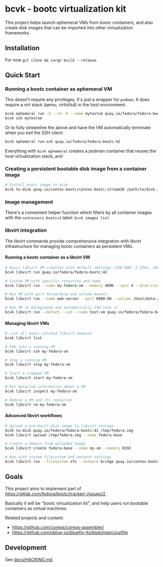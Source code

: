 # bcvk - bootc virtualization kit

This project helps launch ephemeral VMs from bootc containers, and also create
disk images that can be imported into other virtualization frameworks.

## Installation

For now `git clone && cargo build --release`.

## Quick Start

### Running a bootc container as ephemeral VM 

This doesn't require any privileges, it's just a wrapper
for `podman`. It does require a virt stack (qemu, virtiofsd)
in the host environment.

```bash
bcvk ephemeral run -d --rm -K --name mytestvm quay.io/fedora/fedora-bootc:42
bcvk ssh mytestvm
```

Or to fully streamline the above and have the VM automatically terminate when you exit
the SSH client:

```bash
bcvk ephemeral run-ssh quay.io/fedora/fedora-bootc:42
```

Everything with `bcvk ephemeral` creates a podman container that reuses the
host virtualization stack, and

### Creating a persistent bootable disk image from a container image
```bash
# Install bootc image to disk
bcvk to-disk quay.io/centos-bootc/centos-bootc:stream10 /path/to/disk.img
```

### Image management

There's a convenient helper function which filters by all container images
with the `containers.bootc=1` label: `bcvk images list`

### libvirt integration

The libvirt commands provide comprehensive integration with libvirt infrastructure for managing bootc containers as persistent VMs.

#### Running a bootc container as a libvirt VM

```bash
# Basic libvirt VM creation with default settings (2GB RAM, 2 CPUs, 20GB disk)
bcvk libvirt run quay.io/fedora/fedora-bootc:42

# Custom VM with specific resources and name
bcvk libvirt run --name my-fedora-vm --memory 4096 --cpus 4 --disk-size 50G quay.io/fedora/fedora-bootc:42

# Run VM with port forwarding and volume mounts
bcvk libvirt run --name web-server --port 8080:80 --volume /host/data:/mnt/data quay.io/centos-bootc/centos-bootc:stream10

# Run VM in background and automatically SSH into it
bcvk libvirt run --detach --ssh --name test-vm quay.io/fedora/fedora-bootc:42
```

#### Managing libvirt VMs

```bash
# List all bootc-related libvirt domains
bcvk libvirt list

# SSH into a running VM
bcvk libvirt ssh my-fedora-vm

# Stop a running VM
bcvk libvirt stop my-fedora-vm

# Start a stopped VM
bcvk libvirt start my-fedora-vm

# Get detailed information about a VM
bcvk libvirt inspect my-fedora-vm

# Remove a VM and its resources
bcvk libvirt rm my-fedora-vm
```

#### Advanced libvirt workflows

```bash
# Upload a pre-built disk image to libvirt storage
bcvk to-disk quay.io/fedora/fedora-bootc:42 /tmp/fedora.img
bcvk libvirt upload /tmp/fedora.img --name fedora-base

# Create a domain from uploaded image
bcvk libvirt create fedora-base --name my-vm --memory 8192

# Run with custom filesystem and network settings
bcvk libvirt run --filesystem xfs --network bridge quay.io/centos-bootc/centos-bootc:stream10
```

## Goals

This project aims to implement part of
<https://gitlab.com/fedora/bootc/tracker/-/issues/2>.

Basically it will be "bootc virtualization kit", and help users
run bootable containers as virtual machines.

Related projects and content:

- https://github.com/coreos/coreos-assembler/
- https://github.com/ublue-os/bluefin-lts/blob/main/Justfile

## Development

See [docs/HACKING.md](docs/HACKING.md).


